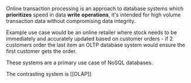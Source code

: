 Online transaction processing is an approach to database systems which **prioritizes** speed in data **write** **operations**, it's intended for high volume transaction data without compromising data integrity.

Example use case would be an online retailer where stock needs to be immediately and accurately updated based on customer orders - if 2 customers order the last item an OLTP database system would ensure the first customer gets the order.

These systems are a primary use case of NoSQL databases.

The contrasting system is [[OLAP]] 
